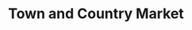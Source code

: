 ---
title: "Town and Country Market"
url: /springview/town-and-country-market/
shop: supermarket
---